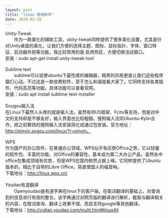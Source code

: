 ```yaml
---
layout: post
title: "linux 常用软件"
date: 2018-02-28
---
```

Unity-Tweak<br>
　　作为一款美化的辅助工具，ubity-tweak同样提供了很多美化设置，尤其是针对Unity桌面的美化，让我们方便的选择主题、图标、鼠标指针、字体、窗口特征、启动器外观等功能。我比较常用的是 启用热区，方便切换活动窗口。<br>
安装：sudo apt-get install unity-tweak-tool<br>
<br>
Sublime text<br>
　　sublime可以说使ubuntu下最性感的编辑器，暗黑的风格更是让我们这些程序猿们心动。不过这是一款收费软件，至于怎么和谐就看大家了。它同样支持各类插件、代码高亮等功能。具体功能可以查看官网。<br>
安装：sudo apt install sublime-text-installer<br>
<br>
Sougou输入法<br>
  在Linux下最然人头疼的就是输入法，虽然有IBUS框架、Fcitx等支持，但是对中文的支持却是不够友好，输入界面也比较粗糙。搜狗输入法同Ubuntu-Kylin合作，把之前繁琐的搜狗输入法安装简化成通过包安装。官方地址：http://pinyin.sogou.com/linux/?r=pinyin。<br>
<br>
WPS<br>
  作为国产的办公软件，在普通办公领域，WPS似乎有压倒Office之势，它以轻量的软件包、丰富的功能、对Office的兼容性，基本成为第二大办公产品，虽然永中office在集成领域有优势，但是WPS在国内依然占据上峰。它同样提供了Ubuntu版本的，相比于自带的Libre Office，简直使国人的福音呐。<br>
下载地址：http://linux.wps.cn/<br>
<br>
Youdao有道翻译<br>
　　Openyoudao是有道字典在linux下的客户端，在取词翻译的基础上，对查询到的信息进行有效的整合。该字典通过对网页版的翻译进行解析，截取与翻译相关的内容，在取词查询、翻译上效果不错，而且支持google等其他翻译。<br>
下载地址：http://cidian.youdao.com/multi.html#linuxAll<br>
<br>